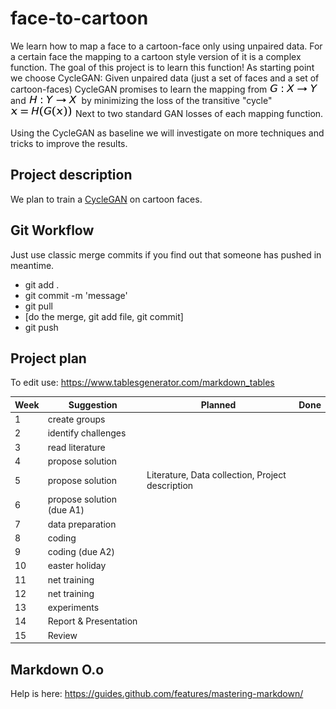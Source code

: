 # face-to-cartoon
We learn how to map a face to a cartoon-face only using unpaired data. For a certain face the mapping to a cartoon style version of it is a complex function. The goal of this project is to learn this function! As starting point we choose CycleGAN:
Given unpaired data (just a set of faces and a set of cartoon-faces) CycleGAN promises to learn the mapping from
![functionG](doc/images/function-g.png)
and ![functionH](doc/images/function-h.png)
by minimizing the loss of the transitive "cycle" ![eq](doc/images/transitive.png)
Next to two standard GAN losses of each mapping function.

Using the CycleGAN as baseline we will investigate on more techniques and tricks to improve the results.

## Project description
We plan to train a [CycleGAN](https://junyanz.github.io/CycleGAN/) on cartoon faces.

## Git Workflow
Just use classic merge commits if you find out that someone has pushed in meantime.

- git add .
- git commit -m 'message'
- git pull
- [do the merge, git add file, git commit]
- git push

## Project plan
To edit use: https://www.tablesgenerator.com/markdown_tables

| Week 	| Suggestion                	| Planned                                          	| Done 	|
|------	|---------------------------	|--------------------------------------------------	|------	|
| 1    	| create groups             	|                                                  	|      	|
| 2    	| identify challenges       	|                                                  	|      	|
| 3    	| read literature           	|                                                  	|      	|
| 4    	| propose solution          	|                                                  	|      	|
| 5    	| propose solution          	| Literature, Data collection, Project description 	|      	|
| 6    	| propose solution (due A1) 	|                                                  	|      	|
| 7    	| data preparation          	|                                                  	|      	|
| 8    	| coding                    	|                                                  	|      	|
| 9    	| coding (due A2)           	|                                                  	|      	|
| 10   	| easter holiday            	|                                                  	|      	|
| 11   	| net training              	|                                                  	|      	|
| 12   	| net training              	|                                                  	|      	|
| 13   	| experiments               	|                                                  	|      	|
| 14   	| Report & Presentation     	|                                                  	|      	|
| 15   	| Review                    	|                                                  	|      	|

## Markdown O.o
Help is here: https://guides.github.com/features/mastering-markdown/


